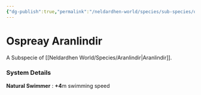 ```yaml
---
{"dg-publish":true,"permalink":"/neldardhen-world/species/sub-species/osprey-aranlindir/"}
---
```


# Ospreay Aranlindir
A Subspecie of [[Neldardhen World/Species/Aranlindir\|Aranlindir]].



### System Details
**Natural Swimmer** : **+4**m swimming speed